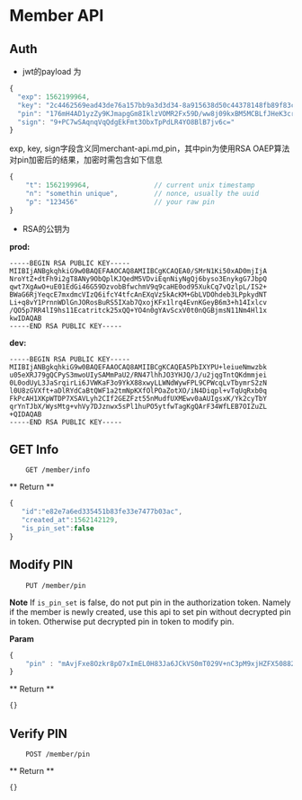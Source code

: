 # Member API

## Auth
- jwt的payload 为

```javascript
{
  "exp": 1562199964,
  "key": "2c4462569ead43de76a157bb9a3d3d34-8a915638d50c44378148fb89f83c5d86",
  "pin": "176mH4AD1yzZy9KJmapgGm8IklzVOMR2Fx59D/ww8j09kxBM5MCBLfJHeK3crJqb1FsPjD2BGVnKYhipjUJlEy2Qz7LnaZy7mKZotKMDOX0dvtUpyiIzt5FiSU3LesOvSM5381UcB5CEvgOp9+qkcRJ3JmPQTFmU2Xwo4piPJahh21+PnEy6KTCsq2bngkou547vJ2kfTLsB/pkeLaAXxTx9Hrk1bAORNGe8MHxPn4Es1qkvJVOjrVxqh2yL7oGQD2cx1HC+BTgjkRQPxqzVgYTeN4x+iawLxzwKVe5evPQP8TBYAlvmA1F8VqKySj4FqUxNUfWz4jma1jxplqxMuQ==",  // if required.
  "sign": "9+PC7wSAqnqVqQdgEkFmt3ObxTpPdLR4YO8BlB7jv6c="
}
```
exp, key, sign字段含义同merchant-api.md,pin，其中pin为使用RSA OAEP算法对pin加密后的结果，加密时需包含如下信息

```javascript
{
    "t": 1562199964,                // current unix timestamp
    "n": "somethin unique",         // nonce, usually the uuid
    "p": "123456"                   // your raw pin
}
```

- RSA的公钥为

**prod:**

```text
-----BEGIN RSA PUBLIC KEY-----
MIIBIjANBgkqhkiG9w0BAQEFAAOCAQ8AMIIBCgKCAQEA0/SMrN1Ki50xAD0mjIjA
NroYtZ+dtFh9i2gT8ANy9ObQplKJQedM5VDviEqnNiyNgQj6byso3EnykgG7JbpQ
qwt7XgAwO+uE01EdGi46G59DzvobBfwchmV9q9caHE0od95XukCq7vQzlpL/IS2+
BWaG6RjYeqcE7mxdmcVIzQ6ifcY4tfcAnEXqVz5kAcKM+GbLVDOhdeb3LPpkydNT
Li+q8vY1PrnnWDlGnJORosBuRS5IXab7QxojKFx1lrq4EvnKGeyB6m3+h14Ixlcv
/QO5p7RR4lI9hs11Ecatritck25xQQ+YO4n0gYAvScxV0t0nQGBjmsN11Nm4Hl1x
kwIDAQAB
-----END RSA PUBLIC KEY-----
```

**dev:**

```text
-----BEGIN RSA PUBLIC KEY-----
MIIBIjANBgkqhkiG9w0BAQEFAAOCAQ8AMIIBCgKCAQEA5PbIXYPU+leiueNmwzbk
u05eXRJ79gQCPyS3mwoUIySAMmPaU2/RN47lhhJO3YHJQ/J/u2jqgTntQKdmmjei
0L0odUyL3JaSrqirLi6JVWKaF3o9YkX88xwyLLWNdWywFPL9CPWcqLvTbymrS2zN
l0U8zGVXft+aDlRYdCaBtQWF1a2tmNpKXfOlPOaZotXO/iN4Diqpl+vTqUqRxb0q
FkPcAH1XKpWTDP7XSAVLyh2CIf2GEZFzt55nMudfUXMEwv0aAUIgsxK/Yk2cyTbY
qrYnTJbX/WysMtg+vhVy7DJznwx5sPl1huPO5ytfwTagKgQArF34WfLEB7OIZuZL
+QIDAQAB
-----END RSA PUBLIC KEY-----
```

## GET Info

```
    GET /member/info
```

** Return **

```javascript
{  
   "id":"e82e7a6ed335451b83fe33e7477b03ac",
   "created_at":1562142129,
   "is_pin_set":false
}
```

## Modify PIN

```
    PUT /member/pin
```

**Note**
If `is_pin_set` is false, do not put pin in the authorization token.
Namely if the member is newly created, use this api to set pin without decrypted pin in token.
Otherwise put decrypted pin in token to modify pin.

**Param**

```javascript
{
    "pin" : "mAvjFxe8Ozkr8pO7xImEL0H83Ja6JCkVS0mT029V+nC3pM9xjHZFX50882+iY+GNNhqVQC2cWHkiYJBoum9BkW3NhL0js4AFULRKFXoKnkMOoXlgAKcYZmE/cihJnwR6L6KeN7c8ycTYPUNBnSxvkvT2PcD59xBqDEyXcB4LnaL5AncpevtTAiejFE25u2CsLl/4EB0s42+yxbj5CTob73RUhgVndJB9b38MEQn7cDKmod/Uej7/T+/K47DMEvOmndt+YGNlK8iBfViO6T/QOZC0JKs5yWkaZ8wyfRyW9bT1oqDriIzVvFxHCQXPWVPoK/h25EEfHOVfdzBXLgGM2g=="
}
```

** Return **

```javascript
{}
```

## Verify PIN

```
    POST /member/pin
```

** Return **

```javascript
{}
```
